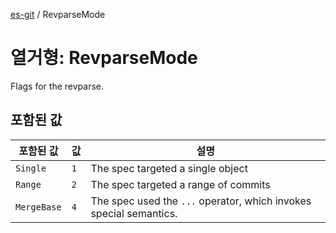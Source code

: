[es-git](../globals.md) / RevparseMode

# 열거형: RevparseMode

Flags for the revparse.

## 포함된 값

| 포함된 값 | 값 | 설명 |
| ------ | ------ | ------ |
| <a id="single"></a> `Single` | `1` | The spec targeted a single object |
| <a id="range"></a> `Range` | `2` | The spec targeted a range of commits |
| <a id="mergebase"></a> `MergeBase` | `4` | The spec used the `...` operator, which invokes special semantics. |
